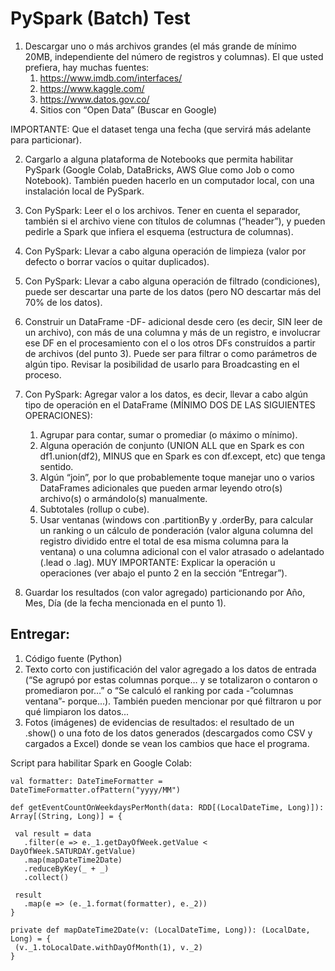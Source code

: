 # PySpark (Batch) Test
1. Descargar uno o más archivos grandes (el más grande de mínimo 20MB, independiente del número de registros y columnas). El que usted prefiera, hay muchas fuentes:
    1. https://www.imdb.com/interfaces/
    2. https://www.kaggle.com/ 
    3. https://www.datos.gov.co/ 
    4. Sitios con “Open Data” (Buscar en Google)

IMPORTANTE: Que el dataset tenga una fecha (que servirá más adelante para particionar).

2. Cargarlo a alguna plataforma de Notebooks que permita habilitar PySpark (Google Colab, DataBricks, AWS Glue como Job o como Notebook). También pueden hacerlo en un computador local, con una instalación local de PySpark. 

3. Con PySpark: Leer el o los archivos. Tener en cuenta el separador, también si el archivo viene con títulos de columnas (“header”), y pueden pedirle a Spark que infiera el esquema (estructura de columnas). 

4. Con PySpark: Llevar a cabo alguna operación de limpieza (valor por defecto o borrar vacíos o quitar duplicados).

5. Con PySpark: Llevar a cabo alguna operación de filtrado (condiciones), puede ser descartar una parte de los datos (pero NO descartar más del 70% de los datos).

6. Construir un DataFrame -DF- adicional desde cero (es decir, SIN leer de un archivo), con más de una columna y más de un registro, e involucrar ese DF en el procesamiento con el o los otros DFs construídos a partir de archivos (del punto 3). Puede ser para filtrar o como parámetros de algún tipo. Revisar la posibilidad de usarlo para Broadcasting en el proceso.

7. Con PySpark: Agregar valor a los datos, es decir, llevar a cabo algún tipo de operación en el 
DataFrame (MÍNIMO DOS DE LAS SIGUIENTES OPERACIONES):
    1. Agrupar para contar, sumar o promediar (o máximo o mínimo).
    2. Alguna operación de conjunto (UNION ALL que en Spark es con df1.union(df2), MINUS que en Spark es con df.except, etc) que tenga sentido.
    3. Algún “join”, por lo que probablemente toque manejar uno o varios DataFrames adicionales que pueden armar leyendo otro(s) archivo(s) o armándolo(s) manualmente.
    4. Subtotales (rollup o cube).
    5. Usar ventanas (windows con .partitionBy y .orderBy, para calcular un ranking o un cálculo de ponderación (valor alguna columna del registro dividido entre el total de esa misma columna para la ventana) o una columna adicional con el valor atrasado o adelantado (.lead o .lag).
MUY IMPORTANTE: Explicar la operación u operaciones (ver abajo el punto 2 en la sección “Entregar”). 

8. Guardar los resultados (con valor agregado) particionando por Año, Mes, Día (de la fecha mencionada en el punto 1).

## Entregar:
1. Código fuente (Python)
2. Texto corto con justificación del valor agregado a los datos de entrada (“Se agrupó por estas columnas porque… y se totalizaron o contaron o promediaron por…” o “Se calculó el ranking por cada -”columnas ventana”- porque...). También pueden mencionar por qué filtraron u por qué limpiaron los datos... 
3. Fotos (imágenes) de evidencias de resultados: el resultado de un .show() o una foto de los datos generados (descargados como CSV y cargados a Excel) donde se vean los cambios que hace el programa. 

Script para habilitar Spark en Google Colab:
```
val formatter: DateTimeFormatter = DateTimeFormatter.ofPattern("yyyy/MM")

def getEventCountOnWeekdaysPerMonth(data: RDD[(LocalDateTime, Long)]): Array[(String, Long)] = {

 val result = data
   .filter(e => e._1.getDayOfWeek.getValue < DayOfWeek.SATURDAY.getValue)
   .map(mapDateTime2Date)
   .reduceByKey(_ + _)
   .collect()

 result
   .map(e => (e._1.format(formatter), e._2))
}

private def mapDateTime2Date(v: (LocalDateTime, Long)): (LocalDate, Long) = {
 (v._1.toLocalDate.withDayOfMonth(1), v._2)
}
```

